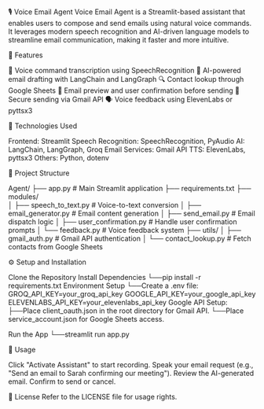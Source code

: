 🎙️ Voice Email Agent
Voice Email Agent is a Streamlit-based assistant that enables users to compose and send emails using natural voice commands. It leverages modern speech recognition and AI-driven language models to streamline email communication, making it faster and more intuitive.


🚀 Features

🎤 Voice command transcription using SpeechRecognition
🧠 AI-powered email drafting with LangChain and LangGraph
🔍 Contact lookup through Google Sheets
📨 Email preview and user confirmation before sending
🔐 Secure sending via Gmail API
🗣️ Voice feedback using ElevenLabs or pyttsx3


🧰 Technologies Used

Frontend: Streamlit
Speech Recognition: SpeechRecognition, PyAudio
AI: LangChain, LangGraph, Groq
Email Services: Gmail API
TTS: ElevenLabs, pyttsx3
Others: Python, dotenv


📁 Project Structure

Agent/
├── app.py                     # Main Streamlit application
├── requirements.txt
├── modules/                   
│   ├── speech_to_text.py      # Voice-to-text conversion
│   ├── email_generator.py     # Email content generation
│   ├── send_email.py          # Email dispatch logic
│   ├── user_confirmation.py   # Handle user confirmation prompts
│   └── feedback.py            # Voice feedback system
├── utils/
│   ├── gmail_auth.py          # Gmail API authentication
│   └── contact_lookup.py      # Fetch contacts from Google Sheets


⚙️ Setup and Installation

Clone the Repository
Install Dependencies
 └──pip install -r requirements.txt
Environment Setup
 └──Create a .env file:
        GROQ_API_KEY=your_groq_api_key
        GOOGLE_API_KEY=your_google_api_key
        ELEVENLABS_API_KEY=your_elevenlabs_api_key
Google API Setup:
├──Place client_oauth.json in the root directory for Gmail API.
└──Place service_account.json for Google Sheets access.

Run the App
└──streamlit run app.py


🧪 Usage

Click "Activate Assistant" to start recording.
Speak your email request (e.g., "Send an email to Sarah confirming our meeting").
Review the AI-generated email.
Confirm to send or cancel.


📄 License
Refer to the LICENSE file for usage rights.


